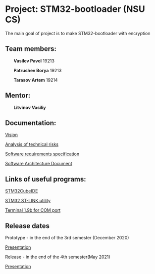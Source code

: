 # Project: STM32-bootloader (NSU CS)
The main goal of project is to make STM32-bootloader with encryption

## Team members:
&nbsp;&nbsp;&nbsp;&nbsp;&nbsp;&nbsp; **Vasilev Pavel** 19213<br/>

&nbsp;&nbsp;&nbsp;&nbsp;&nbsp;&nbsp; **Patrushev Borya** 19213<br/>

&nbsp;&nbsp;&nbsp;&nbsp;&nbsp;&nbsp; **Tarasov Artem** 19214<br/>

## Mentor:

&nbsp;&nbsp;&nbsp;&nbsp;&nbsp;&nbsp; **Litvinov Vasiliy**<br/>

## Documentation:

[Vision](https://github.com/Artemonchik/STM32-bootloader/blob/master/docs/Vision.pdf)

[Analysis of technical risks](https://github.com/Artemonchik/STM32-bootloader/blob/master/docs/ATR.pdf)

[Software requirements specification](https://github.com/Artemonchik/STM32-bootloader/blob/master/docs/SRS.pdf)

[Software Architecture Document](https://github.com/Artemonchik/STM32-bootloader/blob/master/docs/SAD.pdf)

## Links of useful programs:

[STM32CubeIDE](https://www.st.com/en/development-tools/stm32cubeide.html)

[STM32 ST-LINK utility](https://www.st.com/en/development-tools/stsw-link004.html)

[Terminal 1.9b for COM port](https://micro-pi.ru/wp-content/uploads/2016/10/Terminal1_9_b.zip)

## Release dates
Prototype - in the end of the 3rd semester (December 2020)

[Presentation](https://github.com/Artemonchik/STM32-bootloader/blob/master/docs/presentation_1.pdf)

Release - in the end of the 4th semester(May 2021)

[Presentation](https://github.com/Artemonchik/STM32-bootloader/blob/master/docs/presentation_2.pdf)
